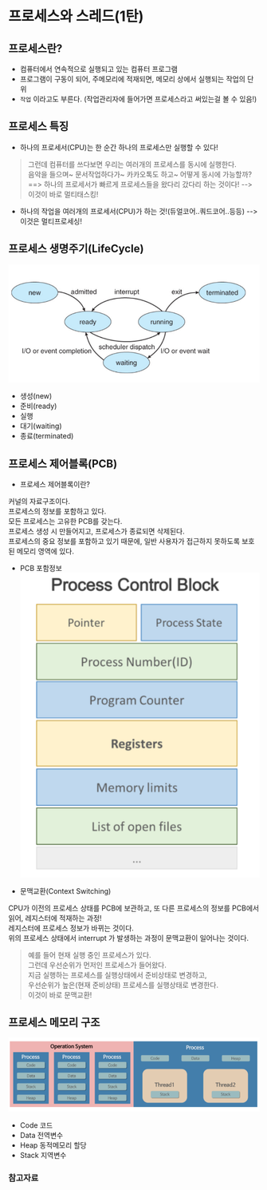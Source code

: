 # 프로세스와 스레드(1탄)  


## 프로세스란?  

- 컴퓨터에서 연속적으로 실행되고 있는 컴퓨터 프로그램  
- 프로그램이 구동이 되어, 주메모리에 적재되면, 메모리 상에서 실행되는 작업의 단위  
- `작업` 이라고도 부른다. (작업관리자에 들어가면 프로세스라고 써있는걸 볼 수 있음!)  

## 프로세스 특징  

- 하나의 프로세서(CPU)는 한 순간 하나의 프로세스만 실행할 수 있다!  
> 그런데 컴퓨터를 쓰다보면 우리는 여러개의 프로세스를 동시에 실행한다.  
> 음악을 들으며~ 문서작업하다가~ 카카오톡도 하고~ 어떻게 동시에 가능할까?  
==> 하나의 프로세서가 빠르게 프로세스들을 왔다리 갔다리 하는 것이다! --> 이것이 바로 멀티태스킹!  

- 하나의 작업을 여러개의 프로세서(CPU)가 하는 것!(듀얼코어..쿼드코어..등등) --> 이것은 멀티프로세싱!  


## 프로세스 생명주기(LifeCycle)  

![프로세스상태](../images/프로세스와스레드2.PNG)  

- 생성(new)  
- 준비(ready)    
- 실행
- 대기(waiting)  
- 종료(terminated)  

## 프로세스 제어블록(PCB)  

- 프로세스 제어블록이란?  

커널의 자료구조이다.  
프로세스의 정보를 포함하고 있다.  
모든 프로세스는 고유한 PCB를 갖는다.  
프로세스 생성 시 만들어지고, 프로세스가 종료되면 삭제된다.  
프로세스의 중요 정보를 포함하고 있기 때문에, 일반 사용자가 접근하지 못하도록 보호된 메모리 영역에 있다.  


- PCB 포함정보  
 ![PCB 포함정보](../images/프로세스와스레드3.PNG)  
 
 
- 문맥교환(Context Switching)  

CPU가 이전의 프로세스 상태를 PCB에 보관하고, 또 다른 프로세스의 정보를 PCB에서 읽어, 레지스터에 적재하는 과정!  
레지스터에 프로세스 정보가 바뀌는 것이다.  
위의 프로세스 상태에서 interrupt 가 발생하는 과정이 문맥교환이 일어나는 것이다.  
> 예를 들어 현재 실행 중인 프로세스가 있다.  
> 그런데 우선순위가 먼저인 프로세스가 들어왔다.  
> 지금 실행하는 프로세스를 실행상태에서 준비상태로 변경하고,  
> 우선순위가 높은(현재 준비상태) 프로세스를 실행상태로 변경한다.  
> 이것이 바로 문맥교환!  

## 프로세스 메모리 구조  

![프로세스메모리구조](../images/프로세스와스레드.PNG)

- Code 코드  
- Data 전역변수  
- Heap 동적메모리 할당  
- Stack 지역변수  


### 참고자료  

[](https://jhnyang.tistory.com/33)
[](https://jhnyang.tistory.com/7)
 
 




  

